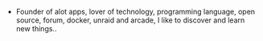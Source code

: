 - Founder of alot apps, lover of technology, programming language, open source, forum, docker, unraid and arcade, I like to discover and learn new things..
  <br>








































































































































































































































































































































































































































































































































































































































































































































































































































































































































































